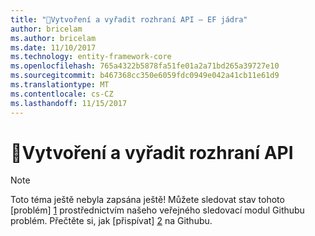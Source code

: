 ```yaml
---
title: "Vytvoření a vyřadit rozhraní API – EF jádra"
author: bricelam
ms.author: bricelam
ms.date: 11/10/2017
ms.technology: entity-framework-core
ms.openlocfilehash: 765a4322b5878fa51fe01a2a71bd265a39727e10
ms.sourcegitcommit: b467368cc350e6059fdc0949e042a41cb11e61d9
ms.translationtype: MT
ms.contentlocale: cs-CZ
ms.lasthandoff: 11/15/2017
---
```

# <a name="-create-and-drop-apis"></a>🔧Vytvoření a vyřadit rozhraní API

> [!NOTE]
> Toto téma ještě nebyla zapsána ještě! Můžete sledovat stav tohoto [problém] [ 1] prostřednictvím našeho veřejného sledovací modul Githubu problém. Přečtěte si, jak [přispívat] [ 2] na Githubu.


  [1]: https://github.com/aspnet/EntityFramework.Docs/issues/549
  [2]: https://github.com/aspnet/EntityFramework.Docs/blob/master/CONTRIBUTING.md
